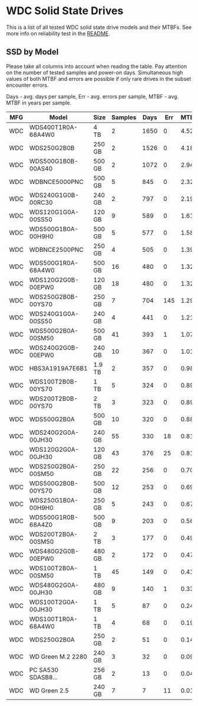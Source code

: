 WDC Solid State Drives
======================

This is a list of all tested WDC solid state drive models and their MTBFs. See
more info on reliability test in the [README](https://github.com/bsdhw/SMART).

SSD by Model
------------

Please take all columns into account when reading the table. Pay attention on the
number of tested samples and power-on days. Simultaneous high values of both MTBF
and errors are possible if only rare drives in the subset encounter errors.

Days - avg. days per sample,
Err  - avg. errors per sample,
MTBF - avg. MTBF in years per sample.

| MFG       | Model              | Size   | Samples | Days  | Err   | MTBF |
|-----------|--------------------|--------|---------|-------|-------|------|
| WDC       | WDS400T1R0A-68A4W0 | 4 TB   | 2       | 1650  | 0     | 4.52   |
| WDC       | WDS250G2B0B        | 250 GB | 2       | 1526  | 0     | 4.18   |
| WDC       | WDS500G1B0B-00AS40 | 500 GB | 2       | 1072  | 0     | 2.94   |
| WDC       | WDBNCE5000PNC      | 500 GB | 5       | 845   | 0     | 2.32   |
| WDC       | WDS240G1G0B-00RC30 | 240 GB | 2       | 797   | 0     | 2.19   |
| WDC       | WDS120G1G0A-00SS50 | 120 GB | 9       | 589   | 0     | 1.61   |
| WDC       | WDS500G1B0A-00H9H0 | 500 GB | 5       | 577   | 0     | 1.58   |
| WDC       | WDBNCE2500PNC      | 250 GB | 4       | 505   | 0     | 1.39   |
| WDC       | WDS500G1R0A-68A4W0 | 500 GB | 16      | 480   | 0     | 1.32   |
| WDC       | WDS120G2G0B-00EPW0 | 120 GB | 18      | 480   | 0     | 1.32   |
| WDC       | WDS250G2B0B-00YS70 | 250 GB | 7       | 704   | 145   | 1.29   |
| WDC       | WDS240G1G0A-00SS50 | 240 GB | 4       | 441   | 0     | 1.21   |
| WDC       | WDS500G2B0A-00SM50 | 500 GB | 41      | 393   | 1     | 1.07   |
| WDC       | WDS240G2G0B-00EPW0 | 240 GB | 10      | 367   | 0     | 1.01   |
| WDC       | HBS3A1919A7E6B1    | 1.9 TB | 2       | 357   | 0     | 0.98   |
| WDC       | WDS100T2B0B-00YS70 | 1 TB   | 5       | 324   | 0     | 0.89   |
| WDC       | WDS200T2B0B-00YS70 | 2 TB   | 3       | 323   | 0     | 0.89   |
| WDC       | WDS500G2B0A        | 500 GB | 10      | 320   | 0     | 0.88   |
| WDC       | WDS240G2G0A-00JH30 | 240 GB | 55      | 330   | 18    | 0.81   |
| WDC       | WDS120G2G0A-00JH30 | 120 GB | 43      | 376   | 25    | 0.81   |
| WDC       | WDS250G2B0A-00SM50 | 250 GB | 22      | 256   | 0     | 0.70   |
| WDC       | WDS500G2B0B-00YS70 | 500 GB | 12      | 253   | 0     | 0.69   |
| WDC       | WDS250G1B0A-00H9H0 | 250 GB | 5       | 243   | 0     | 0.67   |
| WDC       | WDS500G1R0B-68A4Z0 | 500 GB | 9       | 203   | 0     | 0.56   |
| WDC       | WDS200T2B0A-00SM50 | 2 TB   | 3       | 177   | 0     | 0.49   |
| WDC       | WDS480G2G0B-00EPW0 | 480 GB | 2       | 172   | 0     | 0.47   |
| WDC       | WDS100T2B0A-00SM50 | 1 TB   | 45      | 149   | 0     | 0.41   |
| WDC       | WDS480G2G0A-00JH30 | 480 GB | 9       | 140   | 1     | 0.33   |
| WDC       | WDS100T2G0A-00JH30 | 1 TB   | 5       | 87    | 0     | 0.24   |
| WDC       | WDS100T1R0A-68A4W0 | 1 TB   | 4       | 68    | 0     | 0.19   |
| WDC       | WDS250G2B0A        | 250 GB | 2       | 51    | 0     | 0.14   |
| WDC       | WD Green M.2 2280  | 240 GB | 3       | 32    | 0     | 0.09   |
| WDC       | PC SA530 SDASB8... | 256 GB | 2       | 13    | 0     | 0.04   |
| WDC       | WD Green 2.5       | 240 GB | 7       | 7     | 11    | 0.01   |
